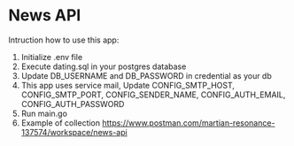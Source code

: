 
# News API

Intruction how to use this app:

1. Initialize .env file
2. Execute dating.sql in your postgres database
3. Update DB_USERNAME and DB_PASSWORD in credential as your db
4. This app uses service mail, Update CONFIG_SMTP_HOST, CONFIG_SMTP_PORT, CONFIG_SENDER_NAME, CONFIG_AUTH_EMAIL, CONFIG_AUTH_PASSWORD
5. Run main.go
6. Example of collection https://www.postman.com/martian-resonance-137574/workspace/news-api


